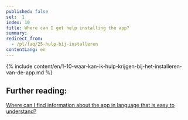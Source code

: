 ```yaml
---
published: false
set:  1
index: 10
title: Where can I get help installing the app?
summary: 
redirect_from: 
  - /pl/faq/25-hulp-bij-installeren
contentLang: en
---
```

{% include content/en/1-10-waar-kan-ik-hulp-krijgen-bij-het-installeren-van-de-app.md %}

## Further reading:


<a href="/{{page.lang}}/faq/1-11-coronamelder-in-makkelijke-taal" lang="en" hreflang="en">Where can I find information about the app in language that is easy to understand?</a>
